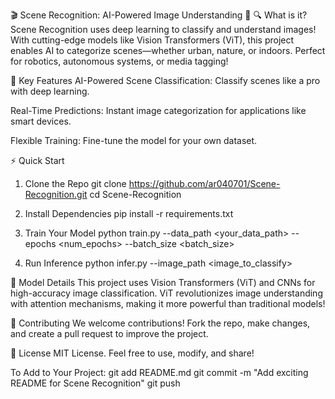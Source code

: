🎬 Scene Recognition: AI-Powered Image Understanding 🚀
🔍 What is it?
Scene Recognition uses deep learning to classify and understand images! With cutting-edge models like Vision Transformers (ViT), this project enables AI to categorize scenes—whether urban, nature, or indoors. Perfect for robotics, autonomous systems, or media tagging!

🌟 Key Features
AI-Powered Scene Classification: Classify scenes like a pro with deep learning.

Real-Time Predictions: Instant image categorization for applications like smart devices.

Flexible Training: Fine-tune the model for your own dataset.

⚡ Quick Start
1. Clone the Repo
git clone https://github.com/ar040701/Scene-Recognition.git
cd Scene-Recognition

2. Install Dependencies
pip install -r requirements.txt

3. Train Your Model
python train.py --data_path <your_data_path> --epochs <num_epochs> --batch_size <batch_size>

4. Run Inference
python infer.py --image_path <image_to_classify>

🤖 Model Details
This project uses Vision Transformers (ViT) and CNNs for high-accuracy image classification. ViT revolutionizes image understanding with attention mechanisms, making it more powerful than traditional models!

🎉 Contributing
We welcome contributions! Fork the repo, make changes, and create a pull request to improve the project.

📄 License
MIT License. Feel free to use, modify, and share!

To Add to Your Project:
git add README.md
git commit -m "Add exciting README for Scene Recognition"
git push
